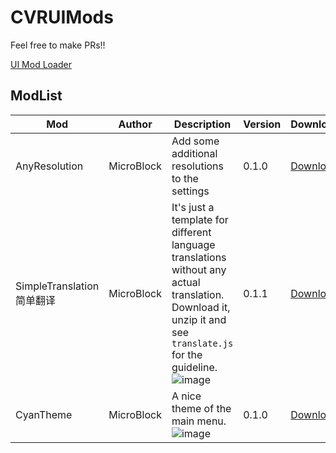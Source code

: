 # CVRUIMods

Feel free to make PRs!!

[UI Mod Loader](https://github.com/MicroCBer/CVRUIModLoader)

## ModList

| Mod | Author | Description | Version | Download | License |
| -- | -- | -- | -- | -- | -- |
| AnyResolution | MicroBlock | Add some additional resolutions to the settings | 0.1.0 | [Download](https://github.com/MicroCBer/CVRUIMods/raw/main/AnyResolution.uimod) | GPL3.0 |
| SimpleTranslation 简单翻译 | MicroBlock  | It's just a template for different language translations without any actual translation. Download it, unzip it and see `translate.js` for the guideline. ![image](https://user-images.githubusercontent.com/66859419/182038055-15789e9f-6d2c-490c-be31-53bad4f40e6f.png) | 0.1.1 | [Download](https://github.com/MicroCBer/CVRUIMods/raw/main/SimpleTranslation.uimod) | GPL3.0 |
| CyanTheme | MicroBlock | A nice theme of the main menu. ![image](https://user-images.githubusercontent.com/66859419/182038025-09a152f6-d57d-4432-8202-09fa4311e76b.png) | 0.1.0 | [Download](https://github.com/MicroCBer/CVRUIMods/raw/main/CyanTheme.uimod) | GPL3.0 |

